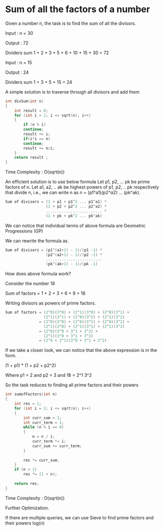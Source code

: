 # Sum of all the factors of a number

Given a number n, the task is to find the sum of all the divisors.

Input : n = 30
  
Output : 72
  
Dividers sum 1 + 2 + 3 + 5 + 6 + 10 + 15 + 30 = 72 

Input :  n = 15
  
Output : 24
  
Dividers sum 1 + 3 + 5 + 15 = 24

A simple solution is to traverse through all divisors and add them
```cpp
int divSum(int n) 
{ 
    int result = 0;
    for (int i = 2; i <= sqrt(n); i++) 
    { 
        if (n % i)
        continue;
        result += i;
        if(i*i == n)
        continue;
        result += n/i;
    } 
    return result ; 
} 
```
Time Complexity : O(sqrt(n))

An efficient solution is to use below formula
Let p1, p2, … pk be prime factors of n. Let a1, a2, .. ak be highest powers of p1, p2, .. pk respectively 
that divide n, i.e., we can write n as n = (p1^a1)*(p2^a2)* … (pk^ak).
```cpp
Sum of divisors = (1 + p1 + p1^2 ... p1^a1) * 
                  (1 + p2 + p2^2 ... p2^a2) *
                  ......................... *
                  (1 + pk + pk^2 ... pk^ak) 
```
We can notice that individual terms of above formula are Geometric Progressions (GP)
  
We can rewrite the formula as.
```cpp
Sum of divisors = (p1^(a1+1) - 1)/(p1 -1) * 
                  (p2^(a2+1) - 1)/(p2 -1) *
                  .........................
                  (pk^(ak+1) - 1)/(pk -1)
```                  
How does above formula work?
  
Consider the number 18
  
Sum of factors = 1 + 2 + 3 + 6 + 9 + 18
  
Writing divisors as powers of prime factors.
```cpp
Sum of factors = (2^0)(3^0) + (2^1)(3^0) + (2^0)(3^1) +
                 (2^1)(3^1) + (2^0)(3^2) + (2^1)(3^2)
               = (2^0)(3^0) + (2^0)(3^1) + (2^0)(3^2) +
                 (2^1)(3^0) + (2^1)(3^1) + (2^1)(3^2)
               = (2^0)(3^0 + 3^1 + 3^2) + 
                 (2^1)(3^0 + 3^1 + 3^2)
               = (2^0 + 2^1)(3^0 + 3^1 + 3^2)
```
If we take a closer look, we can notice that the above expression is in the form.
  
(1 + p1) * (1 + p2 + p2^2)
  
Where p1 = 2 and p2 = 3 and 18 = 2^1  3^2

So the task reduces to finding all prime factors and their powers
```cpp
int sumofFactors(int n) 
{ 
    int res = 1; 
    for (int i = 2; i <= sqrt(n); i++) 
    { 
        int curr_sum = 1; 
        int curr_term = 1; 
        while (n % i == 0)
        {  
            n = n / i; 
            curr_term *= i; 
            curr_sum += curr_term; 
        } 
  
        res *= curr_sum; 
    } 
    if (n > 1) 
        res *= (1 + n); 
  
    return res; 
} 
```
Time Complexity : O(sqrt(n))

Further Optimization.
  
If there are multiple queries, we can use Sieve to find prime factors and their powers  log(n)

